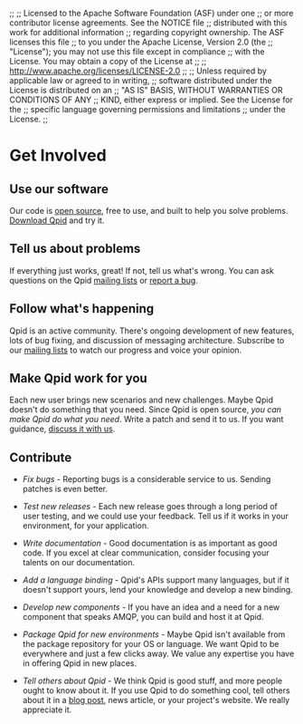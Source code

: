 ;;
;; Licensed to the Apache Software Foundation (ASF) under one
;; or more contributor license agreements.  See the NOTICE file
;; distributed with this work for additional information
;; regarding copyright ownership.  The ASF licenses this file
;; to you under the Apache License, Version 2.0 (the
;; "License"); you may not use this file except in compliance
;; with the License.  You may obtain a copy of the License at
;; 
;;   http://www.apache.org/licenses/LICENSE-2.0
;; 
;; Unless required by applicable law or agreed to in writing,
;; software distributed under the License is distributed on an
;; "AS IS" BASIS, WITHOUT WARRANTIES OR CONDITIONS OF ANY
;; KIND, either express or implied.  See the License for the
;; specific language governing permissions and limitations
;; under the License.
;;

# Get Involved

## Use our software

Our code is [open source](http://www.apache.org/licenses/LICENSE-2.0),
free to use, and built to help you solve problems.
[Download Qpid]({{site_url}}/download.html) and try it.

## Tell us about problems

If everything just works, great!  If not, tell us what's wrong.  You
can ask questions on the Qpid
[mailing lists]({{site_url}}/discussion.html#mailing-lists) or
[report a bug]({{site_url}}/issues.html#report-a-bug).

## Follow what's happening

Qpid is an active community.  There's ongoing development of new
features, lots of bug fixing, and discussion of messaging
architecture.  Subscribe to our
[mailing lists]({{site_url}}/discussion.html#mailing-lists) to watch our
progress and voice your opinion.

## Make Qpid work for you

Each new user brings new scenarios and new challenges.  Maybe Qpid
doesn't do something that you need.  Since Qpid is open source, *you
can make Qpid do what you need*.  Write a patch and send it to us.  If
you want guidance, [discuss it with us]({{site_url}}/discussion.html).

## Contribute

 - *Fix bugs* - Reporting bugs is a considerable service to us.
   Sending patches is even better.

 - *Test new releases* - Each new release goes through a long period
   of user testing, and we could use your feedback.  Tell us if it
   works in your environment, for your application.

 - *Write documentation* - Good documentation is as important as good
   code.  If you excel at clear communication, consider focusing your
   talents on our documentation.

 - *Add a language binding* - Qpid's APIs support many languages, but
   if it doesn't support yours, lend your knowledge and develop a new
   binding.

 - *Develop new components* - If you have an idea and a need for a new
   component that speaks AMQP, you can build and host it at Qpid.

 - *Package Qpid for new environments* - Maybe Qpid isn't available
   from the package repository for your OS or language.  We want Qpid
   to be everywhere and just a few clicks away.  We value any
   expertise you have in offering Qpid in new places.

 - *Tell others about Qpid* - We think Qpid is good stuff, and more
   people ought to know about it.  If you use Qpid to do something
   cool, tell others about it in a
   [blog post]({{site_url}}/resources.html#blogs), news article, or your
   project's website.  We really appreciate it.
